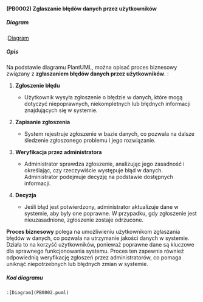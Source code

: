 #### (PB0002) Zgłaszanie błędów danych przez użytkowników

##### Diagram

:[Diagram](PB0002.puml)


##### Opis

Na podstawie diagramu PlantUML, można opisać proces biznesowy związany z **zgłaszaniem błędów danych przez użytkowników**.  :

1. **Zgłoszenie błędu**
   - Użytkownik wysyła zgłoszenie o błędzie w danych, które mogą dotyczyć niepoprawnych, niekompletnych lub błędnych informacji znajdujących się w systemie.

2. **Zapisanie zgłoszenia**
   - System rejestruje zgłoszenie w bazie danych, co pozwala na dalsze śledzenie zgłoszonego problemu i jego rozwiązanie.

3. **Weryfikacja przez administratora**
   - Administrator sprawdza zgłoszenie, analizując jego zasadność i określając, czy rzeczywiście występuje błąd w danych. Administrator podejmuje decyzję na podstawie dostępnych informacji.

4. **Decyzja**
   - Jeśli błąd jest potwierdzony, administrator aktualizuje dane w systemie, aby były one poprawne. W przypadku, gdy zgłoszenie jest nieuzasadnione, zgłoszenie zostaje odrzucone.


**Proces biznesowy** polega na umożliwieniu użytkownikom zgłaszania błędów w danych, co pozwala na utrzymanie jakości danych w systemie. Działa to na korzyść użytkowników, ponieważ poprawne dane są kluczowe dla sprawnego funkcjonowania systemu. Proces ten zapewnia również odpowiednią weryfikację zgłoszeń przez administratorów, co pomaga uniknąć niepotrzebnych lub błędnych zmian w systemie. 


##### Kod diagramu
```
:[Diagram](PB0002.puml)
```
